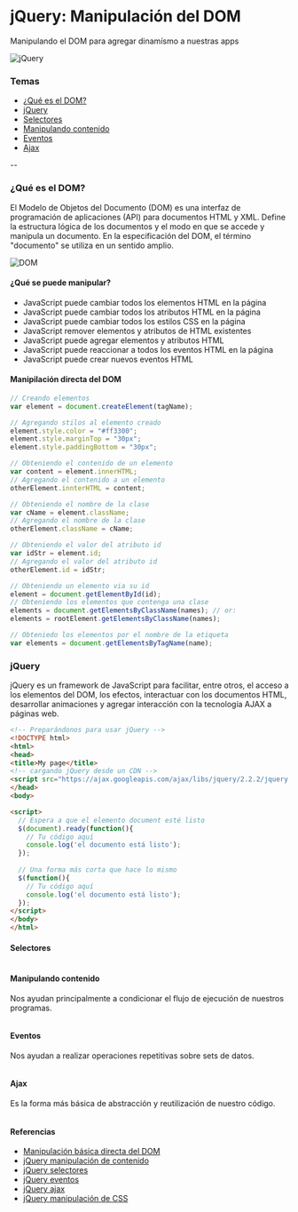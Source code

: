 # jQuery: Manipulación del DOM

Manipulando el DOM para agregar dinamísmo a nuestras apps

![jQuery](https://brand.jquery.org/resources/jquery-mark-dark.gif)

### Temas

* [¿Qué es el DOM?](#que-es-el-dom)
* [jQuery](#jquery)
* [Selectores](#selectores)
* [Manipulando contenido](#manipulando-contendio)
* [Eventos](#eventos)
* [Ajax](#ajax)

--

### ¿Qué es el DOM?

El Modelo de Objetos del Documento (DOM) es una interfaz de programación de aplicaciones (API) para documentos HTML y XML. Define la estructura lógica de los documentos y el modo en que se accede y manipula un documento. En la especificación del DOM, el término "documento" se utiliza en un sentido amplio.

![DOM](http://www.w3schools.com/js/pic_htmltree.gif)

#### ¿Qué se puede manipular?

* JavaScript puede cambiar todos los elementos HTML en la página
* JavaScript puede cambiar todos los atributos HTML en la página
* JavaScript puede cambiar todos los estilos CSS en la página
* JavaScript remover elementos y atributos de HTML existentes
* JavaScript puede agregar elementos y atributos HTML
* JavaScript puede reaccionar a todos los eventos HTML en la página
* JavaScript puede crear nuevos eventos HTML

#### Manipilación directa del DOM

```javascript
// Creando elementos
var element = document.createElement(tagName);

// Agregando stilos al elemento creado
element.style.color = "#ff3300";
element.style.marginTop = "30px";
element.style.paddingBottom = "30px";

// Obteniendo el contenido de un elemento
var content = element.innerHTML;
// Agregando el contenido a un elemento
otherElement.innterHTML = content;

// Obteniendo el nombre de la clase
var cName = element.className;
// Agregando el nombre de la clase
otherElement.className = cName;

// Obteniendo el valor del atributo id
var idStr = element.id;
// Agregando el valor del atributo id
otherElement.id = idStr;

// Obteniendo un elemento via su id
element = document.getElementById(id);
// Obteniendo los elementos que contenga una clase
elements = document.getElementsByClassName(names); // or:
elements = rootElement.getElementsByClassName(names);

// Obteniedo los elementos por el nombre de la etiqueta
var elements = document.getElementsByTagName(name);
```

### jQuery

jQuery es un framework de JavaScript para facilitar, entre otros, el acceso a los elementos del DOM, los efectos, interactuar con los documentos HTML, desarrollar animaciones y agregar interacción con la tecnología AJAX a páginas web.

```html
<!-- Preparándonos para usar jQuery -->
<!DOCTYPE html>
<html>
<head>
<title>My page</title>
<!-- cargando jQuery desde un CDN -->
<script src="https://ajax.googleapis.com/ajax/libs/jquery/2.2.2/jquery.min.js"></script>
</head>
<body>

<script>
  // Espera a que el elemento document esté listo
  $(document).ready(function(){
    // Tu código aquí
    console.log('el documento está listo');
  });
  
  // Una forma más corta que hace lo mismo
  $(function(){
    // Tu código aquí
    console.log('el documento está listo');
  });
</script>
</body>
</html>
```

#### Selectores

```javascript

```

#### Manipulando contenido
Nos ayudan principalmente a condicionar el flujo de ejecución de nuestros programas.

```javascript
```

#### Eventos
Nos ayudan a realizar operaciones repetitivas sobre sets de datos.

```javascript
```

#### Ajax
Es la forma más básica de abstracción y reutilización de nuestro código.

```javascript
```

#### Referencias
- [Manipulación básica directa del DOM](http://callmenick.com/post/basics-javascript-dom-manipulation)
- [jQuery manipulación de contenido](https://api.jquery.com/category/manipulation/)
- [jQuery selectores](https://api.jquery.com/category/selectors/)
- [jQuery eventos](https://api.jquery.com/category/events/)
- [jQuery ajax](https://api.jquery.com/category/ajax/)
- [jQuery manipulación de CSS](https://api.jquery.com/category/css/)
